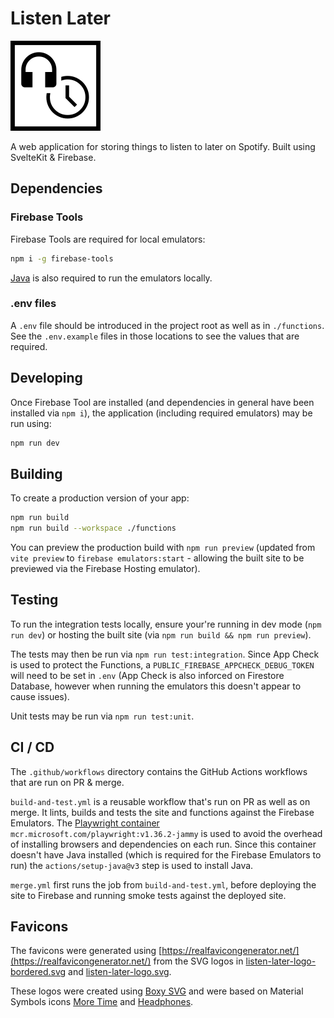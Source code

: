 # Listen Later

![Listen Later Logo](./static/mstile-144x144.png)

A web application for storing things to listen to later on Spotify. Built using SvelteKit & Firebase.

## Dependencies

### Firebase Tools

Firebase Tools are required for local emulators:

```bash
npm i -g firebase-tools
```

[Java](https://www.oracle.com/uk/java/technologies/downloads/) is also required to run the emulators locally.

### .env files

A `.env` file should be introduced in the project root as well as in `./functions`. See the `.env.example` files in those locations to see the values that are required.

## Developing

Once Firebase Tool are installed (and dependencies in general have been installed via `npm i`), the application (including required emulators) may be run using:

```bash
npm run dev
```

## Building

To create a production version of your app:

```bash
npm run build
npm run build --workspace ./functions
```

You can preview the production build with `npm run preview` (updated from `vite preview` to `firebase emulators:start` - allowing the built site to be previewed via the Firebase Hosting emulator).

## Testing

To run the integration tests locally, ensure your're running in dev mode (`npm run dev`) or hosting the built site (via `npm run build && npm run preview`).

The tests may then be run via `npm run test:integration`. Since App Check is used to protect the Functions, a `PUBLIC_FIREBASE_APPCHECK_DEBUG_TOKEN` will need to be set in `.env` (App Check is also inforced on Firestore Database, however when running the emulators this doesn't appear to cause issues).

Unit tests may be run via `npm run test:unit`.

## CI / CD

The `.github/workflows` directory contains the GitHub Actions workflows that are run on PR & merge.

`build-and-test.yml` is a reusable workflow that's run on PR as well as on merge. It lints, builds and tests the site and functions against the Firebase Emulators. The [Playwright container](https://playwright.dev/docs/ci#via-containers) `mcr.microsoft.com/playwright:v1.36.2-jammy` is used to avoid the overhead of installing browsers and dependencies on each run. Since this container doesn't have Java installed (which is required for the Firebase Emulators to run) the `actions/setup-java@v3` step is used to install Java.

`merge.yml` first runs the job from `build-and-test.yml`, before deploying the site to Firebase and running smoke tests against the deployed site.

## Favicons

The favicons were generated using [https://realfavicongenerator.net/](https://realfavicongenerator.net/) from the SVG logos in [listen-later-logo-bordered.svg](./listen-later-logo-bordered.svg) and [listen-later-logo.svg](./listen-later-logo.svg).

These logos were created using [Boxy SVG](https://boxy-svg.com/) and were based on Material Symbols icons [More Time](https://fonts.google.com/icons?selected=Material+Symbols+Outlined:more_time:FILL@0;wght@400;GRAD@0;opsz@48&icon.query=clock) and [Headphones](https://fonts.google.com/icons?selected=Material+Symbols+Outlined:headphones:FILL@1;wght@400;GRAD@0;opsz@48&icon.query=music&icon.set=Material+Symbols).
